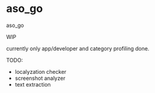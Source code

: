 # aso_go
aso_go


WIP

currently only app/developer and category profiling done.

TODO:
- localyzation checker
- screenshot analyzer
- text extraction
